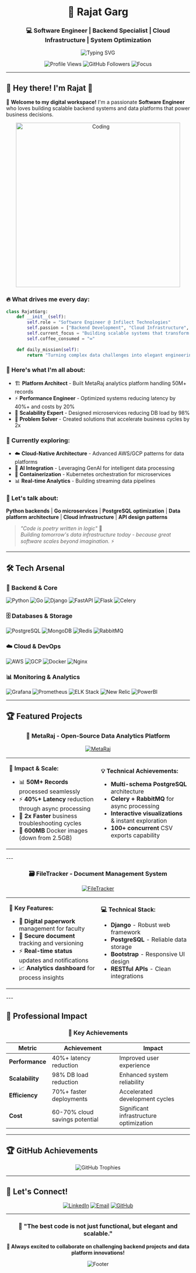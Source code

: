 <div align="center">
  
# 🚀 Rajat Garg

### 💻 Software Engineer | Backend Specialist | Cloud Infrastructure | System Optimization
<img src="https://readme-typing-svg.herokuapp.com?font=Fira+Code&size=22&pause=1000&color=00D4AA&center=true&vCenter=true&width=600&lines=Welcome+to+my+GitHub+Profile!;Backend+Engineer+%7C+Data+Platform+Expert;Python+%7C+Go+%7C+PostgreSQL;Microservices+%7C+Cloud+Architecture;Building+Scalable+Solutions;Performance+Optimization+Specialist" alt="Typing SVG" />

<p align="center">
  <img src="https://komarev.com/ghpvc/?username=rajatrj349&label=Profile%20Views&color=brightgreen&style=for-the-badge" alt="Profile Views" />
  <img src="https://img.shields.io/github/followers/rajatrj349?label=Followers&style=for-the-badge&color=blue" alt="GitHub Followers" />
  <img src="https://img.shields.io/badge/Focus-Backend%20Engineering-orange?style=for-the-badge" alt="Focus" />
</p>

</div>

---

## 🎯 Hey there! I'm Rajat 👋

🚀 **Welcome to my digital workspace!** I'm a passionate **Software Engineer** who loves building scalable backend systems and data platforms that power business decisions.

<div align="center">
  <img alt="Coding" width="450" src="https://i.pinimg.com/originals/81/17/8b/81178b47a8598f0c81c4799946101548.gif">
</div>

### 🔥 What drives me every day:
```python
class RajatGarg:
    def __init__(self):
        self.role = "Software Engineer @ Infilect Technologies"
        self.passion = ["Backend Development", "Cloud Infrastructure", "Performance Optimization"]
        self.current_focus = "Building scalable systems that transform business insights"
        self.coffee_consumed = "∞"
    
    def daily_mission(self):
        return "Turning complex data challenges into elegant engineering solutions! 🎯"
```

### 🌟 Here's what I'm all about:
- 🏗️ **Platform Architect** - Built MetaRaj analytics platform handling 50M+ records
- ⚡ **Performance Engineer** - Optimized systems reducing latency by 40%+ and costs by 20%
- 🚀 **Scalability Expert** - Designed microservices reducing DB load by 98%
- 🎯 **Problem Solver** - Created solutions that accelerate business cycles by 2x

### 🎯 Currently exploring:
- ☁️ **Cloud-Native Architecture** - Advanced AWS/GCP patterns for data platforms
- 🤖 **AI Integration** - Leveraging GenAI for intelligent data processing
- 🐳 **Containerization** - Kubernetes orchestration for microservices  
- 📊 **Real-time Analytics** - Building streaming data pipelines

### 💬 Let's talk about:
**Python backends** | **Go microservices** | **PostgreSQL optimization** | **Data platform architecture** | **Cloud infrastructure** | **API design patterns**

> *"Code is poetry written in logic"* 💫  
> *Building tomorrow's data infrastructure today - because great software scales beyond imagination.* ⚡

---

## 🛠️ Tech Arsenal

### 🔧 Backend & Core
<p align="left">
  <img src="https://img.shields.io/badge/Python-3776AB?style=for-the-badge&logo=python&logoColor=white" alt="Python" />
  <img src="https://img.shields.io/badge/Go-00ADD8?style=for-the-badge&logo=go&logoColor=white" alt="Go" />
  <img src="https://img.shields.io/badge/Django-092E20?style=for-the-badge&logo=django&logoColor=white" alt="Django" />
  <img src="https://img.shields.io/badge/FastAPI-009688?style=for-the-badge&logo=fastapi&logoColor=white" alt="FastAPI" />
  <img src="https://img.shields.io/badge/Flask-000000?style=for-the-badge&logo=flask&logoColor=white" alt="Flask" />
  <img src="https://img.shields.io/badge/Celery-37B24D?style=for-the-badge&logo=celery&logoColor=white" alt="Celery" />
</p>

### 🗄️ Databases & Storage
<p align="left">
  <img src="https://img.shields.io/badge/PostgreSQL-316192?style=for-the-badge&logo=postgresql&logoColor=white" alt="PostgreSQL" />
  <img src="https://img.shields.io/badge/MongoDB-4EA94B?style=for-the-badge&logo=mongodb&logoColor=white" alt="MongoDB" />
  <img src="https://img.shields.io/badge/Redis-DC382D?style=for-the-badge&logo=redis&logoColor=white" alt="Redis" />
  <img src="https://img.shields.io/badge/RabbitMQ-FF6600?style=for-the-badge&logo=rabbitmq&logoColor=white" alt="RabbitMQ" />
</p>

### ☁️ Cloud & DevOps
<p align="left">
  <img src="https://img.shields.io/badge/AWS-232F3E?style=for-the-badge&logo=amazon-aws&logoColor=white" alt="AWS" />
  <img src="https://img.shields.io/badge/GCP-4285F4?style=for-the-badge&logo=google-cloud&logoColor=white" alt="GCP" />
  <img src="https://img.shields.io/badge/Docker-2496ED?style=for-the-badge&logo=docker&logoColor=white" alt="Docker" />
  <img src="https://img.shields.io/badge/Nginx-009639?style=for-the-badge&logo=nginx&logoColor=white" alt="Nginx" />
</p>

### 📊 Monitoring & Analytics
<p align="left">
  <img src="https://img.shields.io/badge/Grafana-F46800?style=for-the-badge&logo=grafana&logoColor=white" alt="Grafana" />
  <img src="https://img.shields.io/badge/Prometheus-E6522C?style=for-the-badge&logo=prometheus&logoColor=white" alt="Prometheus" />
  <img src="https://img.shields.io/badge/ELK%20Stack-005571?style=for-the-badge&logo=elastic&logoColor=white" alt="ELK Stack" />
  <img src="https://img.shields.io/badge/New%20Relic-008C99?style=for-the-badge&logo=new-relic&logoColor=white" alt="New Relic" />
  <img src="https://img.shields.io/badge/PowerBI-F2C811?style=for-the-badge&logo=power-bi&logoColor=black" alt="PowerBI" />
</p>

---

## 🏆 Featured Projects

<div align="center">

### 🔬 MetaRaj - Open-Source Data Analytics Platform
[![MetaRaj](https://img.shields.io/badge/🔬%20MetaRaj-View%20Project-brightgreen?style=for-the-badge&logo=github)](https://github.com/rajatrj349/MetaRaj)

</div>

<div align="center">
<table>
<tr>
<td width="50%">

**🎯 Impact & Scale:**
- 📊 **50M+ Records** processed seamlessly
- ⚡ **40%+ Latency** reduction through async processing
- 🚀 **2x Faster** business troubleshooting cycles
- 💾 **600MB** Docker images (down from 2.5GB)

</td>
<td width="50%">

**💡 Technical Achievements:**
- **Multi-schema PostgreSQL** architecture
- **Celery + RabbitMQ** for async processing
- **Interactive visualizations** & instant exploration
- **100+ concurrent** CSV exports capability

</td>
</tr>
</table>
</div>
---

<div align="center">

### 🗃️ FileTracker - Document Management System
[![FileTracker](https://img.shields.io/badge/🗃️%20FileTracker-View%20Code-blue?style=for-the-badge&logo=github)](https://github.com/rajatrj349/FileTracker)

</div>

<div align="center">
<table>
<tr>
<td width="50%">

**🚀 Key Features:**
- 📄 **Digital paperwork** management for faculty
- 🔐 **Secure document** tracking and versioning
- ⚡ **Real-time status** updates and notifications
- 📈 **Analytics dashboard** for process insights

</td>
<td width="50%">

**💻 Technical Stack:**
- **Django** - Robust web framework
- **PostgreSQL** - Reliable data storage
- **Bootstrap** - Responsive UI design
- **RESTful APIs** - Clean integrations

</td>
</tr>
</table>
</div>
---

## 💼 Professional Impact

<div align="center">

### 🎯 Key Achievements

| Metric | Achievement | Impact |
|--------|-------------|--------|
| **Performance** | 40%+ latency reduction | Improved user experience |
| **Scalability** | 98% DB load reduction | Enhanced system reliability |
| **Efficiency** | 70%+ faster deployments | Accelerated development cycles |
| **Cost** | 60-70% cloud savings potential | Significant infrastructure optimization |

</div>

---

## 🏆 GitHub Achievements

<div align="center">
  <img src="https://github-profile-trophy.vercel.app/?username=rajatgarg765&theme=darkhub&no-frame=true&row=1&column=7" alt="GitHub Trophies" />
</div>

---

## 🤝 Let's Connect!

<div align="center">

[![LinkedIn](https://img.shields.io/badge/LinkedIn-0077B5?style=for-the-badge&logo=linkedin&logoColor=white)](https://www.linkedin.com/in/rajatgarg123/)
[![Email](https://img.shields.io/badge/Email-D14836?style=for-the-badge&logo=gmail&logoColor=white)](mailto:rajatrj349@gmail.com)
[![GitHub](https://img.shields.io/badge/GitHub-100000?style=for-the-badge&logo=github&logoColor=white)](https://github.com/rajatgarg765)

</div>

---

<div align="center">
  
### 💭 "The best code is not just functional, but elegant and scalable."

**🚀 Always excited to collaborate on challenging backend projects and data platform innovations!**

<img src="https://capsule-render.vercel.app/api?type=waving&color=gradient&height=100&section=footer" alt="Footer" />

</div>
